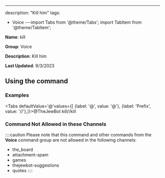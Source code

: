 ---
description: "Kill him"
tags:
  - Voice
---import Tabs from '@theme/Tabs';
import TabItem from '@theme/TabItem';

**Name**: kill

**Group**: Voice

**Description**: Kill him

**Last Updated**: 9/3/2023

## Using the command

### Examples
<Tabs defaultValue='@'values={[ {label: '@', value: '@'}, {label: 'Prefix', value: '//'},]}><TabItem value='@'>@TheJewBot kill</TabItem><TabItem value='//'>//kill</TabItem></Tabs>

### Command Not Allowed in these Channels
::::caution Please note that this command and other commands from the **Voice** command group are not allowed in the following channels:
- the_board
- attachment-spam
- games
- thejewbot-suggestions
- quotes
::::